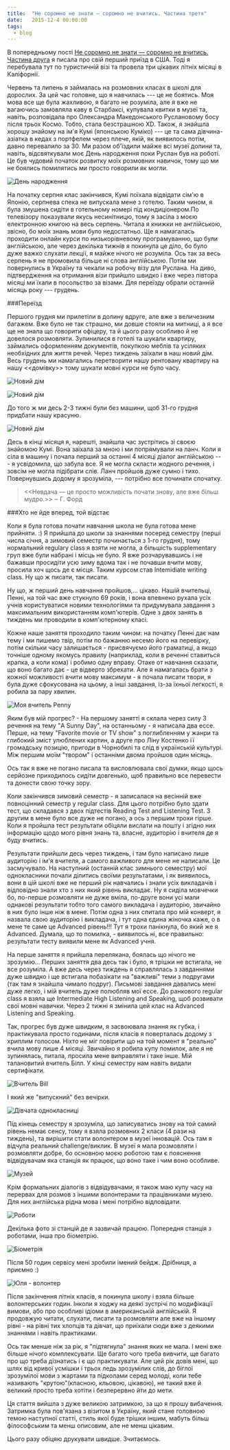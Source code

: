 ```yaml
---
title:  "Не соромно не знати — соромно не вчитись. Частина третя"
date:   2015-12-4 00:00:00
tags: 
  - blog
---
```


В попередньому пості [Не соромно не знати — соромно не вчитись. Частина друга](http://lizmars.github.io) я писала про свій перший приїзд в США. Тоді я перебувала тут по туристичній візі та провела три цікавих літніх місяці в Каліфорнії. 

Червень та липень я займалась на розмовних класах в школі для дорослих. За цей час головне, що я навчилась --- це не боятись. Моя мова все ще була жахливою, я багато не розуміла, але я вже не вагаючись замовляла каву в Cтарбаксі, купувала квитки в музеї та, навіть, розповідала про Олександра Македонського Руслановому босу після трьох Космо. Тобто, стала безстрашною XD. Також, я знайшла хорошу знайому на ім'я Кумі (японською Куміко) --- це та сама дівчина-азіатка в кедах з портфелем через плече, якій, як виявилось потім, давно перевалило за 30. Ми разом об'їздили майже всі музеї долини та, навіть, відсвяткували моє День народження поки Руслан був на роботі. Це був чудовий початок розвитку моїх розмовних навичок, тому що ми не боялись помилятись ми просто говорили як могли. 

![День народження](/images/HB.jpg)

На початку серпня клас закінчився, Кумі поїхала відвідати сім'ю в Японію, серпнева спека не випускала мене з готелю. Таким чином, я була змушена сидіти в готельному номері під кондиціонером.По телевізору показували якусь несинітницю, тому я засіла з моєю електронною книгою на весь серпень. Читала я книжки не англійською, звісно, бо моїх знань мови було недостатньо. Ще я намагалась проходити онлайн курси по низькорівневому програмуванню, що були англійською, але через декілька тижнів я покинула це діло, бо було дуже важко слухати лекції, я майже нічого не розуміла. Ось так за весь серпень я не промовила більше ні слова англійською. Потім ми повернулись в Україну та чекали на робочу візу для Руслана. На диво, підтвердження на отримання візи прийшло швидко і вже через півтора місяці ми їхали в посольство за візами. Для переїзду обрали останній місяць року --- грудень. 

###Переїзд

 Першого грудня ми прилетіли в долину вдруге, але вже з величезним багажем. Вже було не так страшно, ми довше стояли на митниці, а я все ще не знала що говорити офіцеру, та й цього разу особливо й не довелося розмовляти. Зупинилися в готелі та шукали квартиру, займались оформленням документів, покупкою меблів та усіляких необхідних для життя речей. Через тиждень заїхали в наш новий дім. Весь грудень ми намагались перетворити нашу рентовану квартиру на нашу <<домівку>> тому шукати мовні курси не було часу. 

![Новий дім](/images/newhome.jpg)

![Новий дім](/images/newhome2.jpg)

 До того ж ми десь 2-3 тижні були без машини, щоб 31-го грудня придбати нашу красуню.

![Новий дім](/images/car.jpg)

 Десь в кінці місяця я, нарешті, знайшла час зустрітись зі своєю знайомою Кумі. Вона заїхала за мною і ми попрямували на ланч. Коли я сіла в машину і почала перший за останні 4 місяці діалог англійською --- я усвідомила, що забула все. Я не могла скласти жодного речення, і зовсім не могла підібрати слів. Ланч пройшов дуже сумно і тихо. Повернувшись додому я зрозуміла, --- потрібно все починати спочатку.

> <<Невдача — це просто можливість почати знову, але вже більш мудро.>> 
 ‒ Г. Форд

###Хто не йде вперед, той відстає

 Коли я була готова почати навчання школа не була готова мене прийняти. :) Я прийшла до школи за знаннями посеред семестру (перші числа січня, а зимовий семестр починається з 1-го грудня), тому нормальний regulary class я взяти не могла, а більшість supplementary груп вже були набрані і місць не було. Я вже розчарувавшись і не бажавши просидіти усю зиму вдома так і не почавши вчити мову, просила хоч щось де є місця. Таким курсом став Intemidiate writing class. Ну що ж писати, так писати.

 Ну що, ж перший день навчання пройшов,... цікаво. Нашій вчительці, Пенні, на той час вже стукнуло 69 років, і вона впевнено рухала усіх учнів користуватися новими технологіями та придумувала завдання з максимальним використанням комп'ютерів. Одне з двох занять в тиждень ми проводили в комп'ютерному класі.

 Кожне наше заняття проходило таким чином: на початку Пенні дає нам тему і ми пишемо твір, потім по бажанню несемо його на перевірку, потім скільки часу залишається - присвячуємо його граматиці, а якщо точніше одному якомусь правилу (наприклад, коли в реченні ставиться крапка, а коли кома) і робимо одну вправу. Отаке от навчання сказати, що воно багато дає - це відверто збрехати. Але я намагалась брати з кожної можливості вчити мову максимум - я почала писати твори, я була дуже сфокусована на цьому, а інші завдання, із-за їхньої легкості, я робила за пару хвилин. 

![Моя вчитель Penny](/images/Penny.jpg)

 Яким був мій прогрес? - На першому занятті я склала через силу 3 речення на тему "A Sunny Day", на останньому - я написала два ессе. Перше, на тему "Favorite movie or TV show" з поглибленням у жанри та глибокий зміст улюблених картин, а друге про Ліну Костенко її громадську позицію, пригоди в Чорнобилі та слід в українській культурі. Між першим моїм "твором" і останніми двома пройшов один місяць.

 Ось так я вже не погано писала та висловлювала свої думки, якщо щось серйозне приходилось сидіти довгенько, щоб правильно все перевести та донести свою точку зору. 

 Коли закінчився зимовий семестр - я записалася на весінній вже повноцінний семестр у regular class. Для цього потрібно було здати тест, що складався з двох підтестів Reading Test and Listening Test. З другим в мене було все дуже не погано, а ось з першим трохи гірше. Коли я пройшла тест результати обіцяли вислати на пошту і згідно них інформацію щодо мого рівня знань та, власне, аудиторію і вчителя де я буду вчитись. 

 Результати прийшли десь через тиждень, і там було написано лише аудиторію і ім'я вчителя, а самого важливого для мене не написали. Це засмучувало. На наступний (останній клас зимнього семестру) мої однокласники почали ділитись своїми результатами, і як виявилось, вони в цій школі вже не перший рік навчались і знали усіх викладачів і відповідно знали хто з них який рівень викладає. Ну я сиділа мовчечки бо, по-перше розмовляти не дуже вміла, по-друге вони усі мали однакові результати тобто того самого викладача і аудиторію, звичайно в них було інше ніж в мене. Потім одна з них спитала про мій конверт, я назвала свою аудиторію і викладача, і тут одна єдина жіночка каже, о в мене те саме це Advanced рівень!!! Тут я трохи панікнула, бо який же я Advanced. Думала, що то помилка, - виявилось ні, все правильно: результати тесту виявили мене як Advanced учня.

 На перше заняття я прийшла перелякана, боялась що нічого не зрозумію... Перших заняття два десь так і було, я трішки не встигала, не все розуміла. А вже десь через тиждень я справлялась з завданнями дуже швидко і ще встигала побазікати на "важливі" теми з подругами (так там я знайшла чимало подруг). Письмові завдання давались мені дуже легко, і мій вчитель дуже полюбляв мої ессе. До ранкового regular class я взяла ще Intermediate High Listening and Speaking, щоб розвивати свої мовні навички. Через 2 тижні я змінила цей клас на Advanced Listening and Speaking.

Так, прогрес був дуже швидким, я засвоювала знання як губка, і практикувала просто годинами, після класів я поверталась додому з хриплим голосом. Ніхто не міг повірити що на той момент я "реально" вчила мову лише 4 місяці. Звичайно я робила купу помилок, але я не зупинялась, питала, просила мене виправляти і таке інше.
Мій талановитий вчитель Білл. У кінці семестру нам навіть видали сертифікати.

![Вчитель Bill](/images/Bill.jpg)

І який же "випускний" без вечірки.

![Дівчата однокласниці](/images/classmates2.jpg)

Під кінець семестру я зрозуміла, що записуватись знову на той самий рівень немає сенсу, тому я взяла розмовних 2 класи (4 рази на тиждень), та вирішити стати волонтером в музеї інновацій. Ось там я відчула реальний challenge/виклик. В музеї я мала розмовляти і розмовляти добре, бо основною моєю роботою там є пояснення відвідувачам яка станція як працює, що воно таке і чим воно особливе.

![Музей](/images/thetech1.jpg)

Крім формальних діалогів з відвідувачами, я також маю купу часу на перервах для розмов з іншими волонтерами та працівниками музею. Для них англійська рідна мова і мені потрібно відповідати. 

![Роботи](/images/thetech.jpg)

Декілька фото зі станцій де я зазвичай працюю. Попередня станція з роботами, інша про біометрію.

![Біометрія](/images/thetech2.jpg)

Після 50 годин сервісу мені зробили імений бейдж. Дрібниця, а приємно :)

![Юля - волонтер](/images/volunteer.jpg)

Після закінчення літніх класів, я покинула школу і взяла більше волонтерських годин. Інколи я ходжу на деякі зустрічі по модифікації вимови, або про особливі ідіоми в американській англійській.
Я продовжую читати, слухати, писати та розмовляти але вже на іншому рівні - на рівні тих хлопців та дівчат, що приїхали сюди вже з деякими знаннями і навіть практиками. 

Ось так менше ніж за рік, я "підтягнула" знання яких не мала. І мені вже більше нічого комплексувати. Ще багато чого треба вивчити, ще багато про що треба дізнатись і є що практикувати. Але цей рік довів мені, що шлях від кривої усмішки і трьох ледь зрозумілих слів, до біглої зрозумілої мови з жартами та підколами серед молоді, коли тебе називають "крутою"(класною, кльовою, цікавою), не такий вже й великий просто треба хотіти і безперервно йти до мети. 

Ця стаття вийшла з дуже великою затримкою, за що я прошу вибачення. Затримка була пов'язана з візитом в Україну, який стане головною темою наступної статті, стиль якої буде трішки іншим, мабуть більш філософським та менш описовим, але не менш цікавим.

Цього разу обіцяю друкувати швидше.
Зчитаємось.      




 

 
